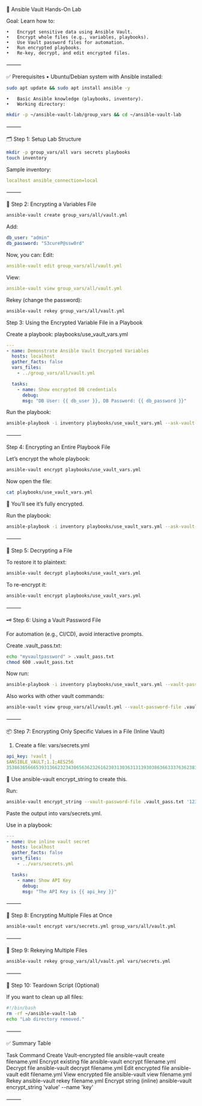 
🧪 Ansible Vault Hands-On Lab

Goal: Learn how to:

	•	Encrypt sensitive data using Ansible Vault.
	•	Encrypt whole files (e.g., variables, playbooks).
	•	Use Vault password files for automation.
	•	Run encrypted playbooks.
	•	Re-key, decrypt, and edit encrypted files.

⸻

✅ Prerequisites
•	Ubuntu/Debian system with Ansible installed:
```bash
sudo apt update && sudo apt install ansible -y
```

	•	Basic Ansible knowledge (playbooks, inventory).
	•	Working directory:
```bash
mkdir -p ~/ansible-vault-lab/group_vars && cd ~/ansible-vault-lab
```


⸻

🗂️ Step 1: Setup Lab Structure
```bash
mkdir -p group_vars/all vars secrets playbooks
touch inventory
```
Sample inventory:
```yaml
localhost ansible_connection=local
```

⸻

🔐 Step 2: Encrypting a Variables File
```bash
ansible-vault create group_vars/all/vault.yml
```
Add:
```yaml
db_user: "admin"
db_password: "S3cureP@ssw0rd"
```
Now, you can:
Edit:
```yaml
ansible-vault edit group_vars/all/vault.yml

```
View:
```yaml
ansible-vault view group_vars/all/vault.yml
```

Rekey (change the password):
```bash
ansible-vault rekey group_vars/all/vault.yml
```
Step 3: Using the Encrypted Variable File in a Playbook

Create a playbook: playbooks/use_vault_vars.yml
```yaml
---
- name: Demonstrate Ansible Vault Encrypted Variables
  hosts: localhost
  gather_facts: false
  vars_files:
    - ../group_vars/all/vault.yml

  tasks:
    - name: Show encrypted DB credentials
      debug:
      msg: "DB User: {{ db_user }}, DB Password: {{ db_password }}"
```
Run the playbook:
```bash
ansible-playbook -i inventory playbooks/use_vault_vars.yml --ask-vault-pass
```

⸻

Step 4: Encrypting an Entire Playbook File

Let’s encrypt the whole playbook:
```bash
ansible-vault encrypt playbooks/use_vault_vars.yml
```
Now open the file:
```bash
cat playbooks/use_vault_vars.yml
```
🧠 You’ll see it’s fully encrypted.

Run the playbook:
```bash
ansible-playbook -i inventory playbooks/use_vault_vars.yml --ask-vault-pass
```

⸻

🔁 Step 5: Decrypting a File

To restore it to plaintext:
```bash
ansible-vault decrypt playbooks/use_vault_vars.yml
```
To re-encrypt it:
```bash
ansible-vault encrypt playbooks/use_vault_vars.yml
```

⸻

🗝️ Step 6: Using a Vault Password File

For automation (e.g., CI/CD), avoid interactive prompts.

Create .vault_pass.txt:
```bash
echo "myvaultpassword" > .vault_pass.txt
chmod 600 .vault_pass.txt
```
Now run:
```bash
ansible-playbook -i inventory playbooks/use_vault_vars.yml --vault-password-file .vault_pass.txt
```
Also works with other vault commands:
```bash
ansible-vault view group_vars/all/vault.yml --vault-password-file .vault_pass.txt
```

⸻

📦 Step 7: Encrypting Only Specific Values in a File (Inline Vault)
1.	Create a file: vars/secrets.yml
```yaml
api_key: !vault |
$ANSIBLE_VAULT;1.1;AES256
35386365666539313662323430656362326162303130363131393038636633376362383662393934
```
🔧 Use ansible-vault encrypt_string to create this.

Run:
```bash
ansible-vault encrypt_string --vault-password-file .vault_pass.txt '12345-abcde-key' --name 'api_key'
```
Paste the output into vars/secrets.yml.

Use in a playbook:
```yaml
---
- name: Use inline vault secret
  hosts: localhost
  gather_facts: false
  vars_files:
    - ../vars/secrets.yml

  tasks:
    - name: Show API Key
      debug:
      msg: "The API Key is {{ api_key }}"

```
⸻

🧪 Step 8: Encrypting Multiple Files at Once
```bash
ansible-vault encrypt vars/secrets.yml group_vars/all/vault.yml
```

⸻

🔄 Step 9: Rekeying Multiple Files
```bash
ansible-vault rekey group_vars/all/vault.yml vars/secrets.yml
```

⸻

🧹 Step 10: Teardown Script (Optional)

If you want to clean up all files:
```bash
#!/bin/bash
rm -rf ~/ansible-vault-lab
echo "Lab directory removed."
```

⸻

✅ Summary Table

Task	Command
Create Vault-encrypted file	ansible-vault create filename.yml
Encrypt existing file	ansible-vault encrypt filename.yml
Decrypt file	ansible-vault decrypt filename.yml
Edit encrypted file	ansible-vault edit filename.yml
View encrypted file	ansible-vault view filename.yml
Rekey	ansible-vault rekey filename.yml
Encrypt string (inline)	ansible-vault encrypt_string 'value' --name 'key'


⸻
